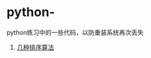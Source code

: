 # python-
python练习中的一些代码，以防重装系统再次丢失

1. [几种排序算法](https://github.com/lambdaplus/python/tree/master/Algorithm/sort)
